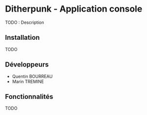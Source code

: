 # Ditherpunk - Application console

TODO : Description

## Installation

TODO 

## Développeurs

- Quentin BOURREAU
- Marin TREMINE

## Fonctionnalités

TODO



